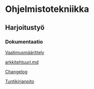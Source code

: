# Ohjelmistotekniikka

## Harjoitustyö

### Dokumentaatio

[Vaatimusmäärittely](./dokumentaatio/vaatimusmaarittely.md)

[arkkitehtuuri.md](./dokumentaatio/arkkitehtuuri.md)

[Changelog](./dokumentaatio/changelog.md)

[Tuntikirjanpito](./dokumentaatio/tuntikirjanpito.md)
